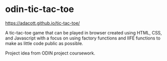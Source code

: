 # odin-tic-tac-toe 

https://adacott.github.io/tic-tac-toe/ 

A tic-tac-toe game that can be played in browser created using HTML, CSS, and Javascript with a focus on using factory functions and IIFE functions to make as little code public as possible.

Project idea from ODIN project coursework.
